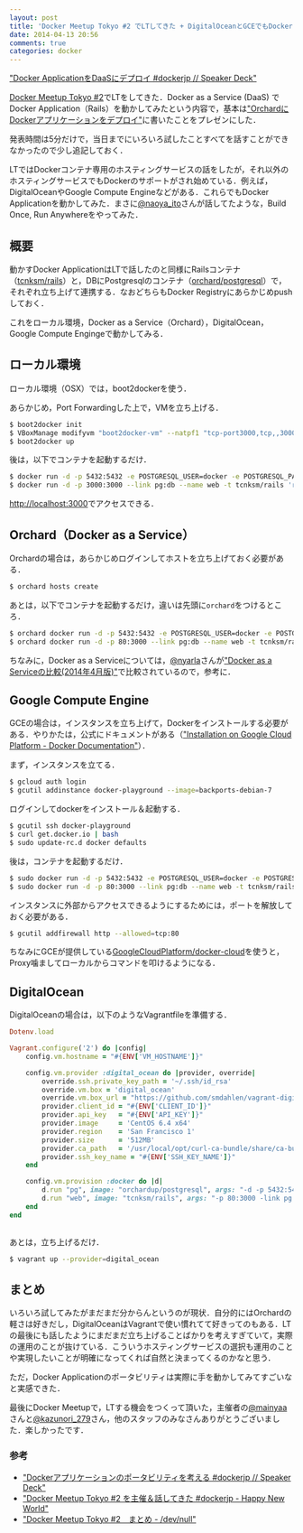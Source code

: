 ```yaml
---
layout: post
title: 'Docker Meetup Tokyo #2 でLTしてきた + DigitalOceanとGCEでもDocker Applicationを動かしてみた'
date: 2014-04-13 20:56
comments: true
categories: docker
---
```


<script async class="speakerdeck-embed" data-id="21343140a3970131166e024e11a95d47" data-ratio="1.33333333333333" src="http://speakerdeck.com/assets/embed.js"></script>

["Docker ApplicationをDaaSにデプロイ #dockerjp // Speaker Deck"](https://speakerdeck.com/tcnksm/docker-applicationwodaasnidepuroi-number-dockerjp)

[Docker Meetup Tokyo #2](http://connpass.com/event/5640/)でLTをしてきた．Docker as a Service (DaaS) でDocker Application（Rails）を動かしてみたという内容で，基本は["OrchardにDockerアプリケーションをデプロイ"](http://deeeet.com/writing/2014/03/22/docker-orchard/)に書いたことをプレゼンにした．

発表時間は5分だけで，当日までにいろいろ試したことすべてを話すことができなかったので少し追記しておく．

LTではDockerコンテナ専用のホスティングサービスの話をしたが，それ以外のホスティングサービスでもDockerのサポートがされ始めている．例えば，DigitalOceanやGoogle Compute Engineなどがある．これらでもDocker Applicationを動かしてみた．まさに[@naoya_ito]()さんが話してたような，Build Once, Run Anywhereをやってみた．

## 概要

動かすDocker ApplicationはLTで話したのと同様にRailsコンテナ（[tcnksm/rails](https://github.com/tcnksm/sample-docker-orchard/blob/master/Dockerfile)）と，DBにPostgresqlのコンテナ（[orchard/postgresql]()）で，それぞれ立ち上げて連携する．なおどちらもDocker Registryにあらかじめpushしておく．

これをローカル環境，Docker as a Service（Orchard），DigitalOcean，Google Compute Engingeで動かしてみる．

## ローカル環境

ローカル環境（OSX）では，boot2dockerを使う．

あらかじめ，Port Forwardingした上で，VMを立ち上げる．

```bash
$ boot2docker init
$ VBoxManage modifyvm "boot2docker-vm" --natpf1 "tcp-port3000,tcp,,3000,,3000"
$ boot2docker up
```

後は，以下でコンテナを起動するだけ．

```bash
$ docker run -d -p 5432:5432 -e POSTGRESQL_USER=docker -e POSTGRESQL_PASS=docker --name pg orchardup/postgresql
$ docker run -d -p 3000:3000 --link pg:db --name web -t tcnksm/rails 'rake db:create && rake db:migrate && rails s'
```

[http://localhost:3000]()でアクセスできる．

## Orchard（Docker as a Service）

Orchardの場合は，あらかじめログインしてホストを立ち上げておく必要がある．

```bash
$ orchard hosts create
```

あとは，以下でコンテナを起動するだけ，違いは先頭に`orchard`をつけるところ．


```bash
$ orchard docker run -d -p 5432:5432 -e POSTGRESQL_USER=docker -e POSTGRESQL_PASS=docker --name pg orchardup/postgresql
$ orchard docker run -d -p 80:3000 --link pg:db --name web -t tcnksm/rails 'rake db:create && rake db:migrate && rails s'
```

ちなみに，Docker as a Serviceについては，[@nyarla](https://twitter.com/nyarla)さんが["Docker as a Serviceの比較(2014年4月版)"](http://qiita.com/nyarla/items/2015840bb6ed955d0250)で比較されているので，参考に．

## Google Compute Engine

GCEの場合は，インスタンスを立ち上げて，Dockerをインストールする必要がある．やりかたは，公式にドキュメントがある（["Installation on Google Cloud Platform - Docker Documentation"](http://docs.docker.io/en/latest/installation/google/)）．

まず，インスタンスを立てる．

```bash
$ gcloud auth login
$ gcutil addinstance docker-playground --image=backports-debian-7
```

ログインしてdockerをインストール＆起動する．

```bash
$ gcutil ssh docker-playground
$ curl get.docker.io | bash
$ sudo update-rc.d docker defaults
```

後は，コンテナを起動するだけ．

```bash
$ sudo docker run -d -p 5432:5432 -e POSTGRESQL_USER=docker -e POSTGRESQL_PASS=docker --name pg orchardup/postgresql
$ sudo docker run -d -p 80:3000 --link pg:db --name web -t tcnksm/rails 'rake db:create && rake db:migrate && rails s'
```

インスタンスに外部からアクセスできるようにするためには，ポートを解放しておく必要がある．

```bash
$ gcutil addfirewall http --allowed=tcp:80
```

ちなみにGCEが提供している[GoogleCloudPlatform/docker-cloud](https://github.com/GoogleCloudPlatform/docker-cloud)を使うと，Proxy噛ましてローカルからコマンドを叩けるようになる．

## DigitalOcean

DigitalOceanの場合は，以下のようなVagrantfileを準備する．

```ruby
Dotenv.load

Vagrant.configure('2') do |config|
    config.vm.hostname = "#{ENV['VM_HOSTNAME']}"

    config.vm.provider :digital_ocean do |provider, override|
        override.ssh.private_key_path = '~/.ssh/id_rsa'
        override.vm.box = 'digital_ocean'
        override.vm.box_url = "https://github.com/smdahlen/vagrant-digitalocean/raw/master/box/digital_ocean.box"
        provider.client_id = "#{ENV['CLIENT_ID']}"
        provider.api_key   = "#{ENV['API_KEY']}"
        provider.image     = 'CentOS 6.4 x64'
        provider.region    = 'San Francisco 1'
        provider.size      = '512MB'
        provider.ca_path   = '/usr/local/opt/curl-ca-bundle/share/ca-bundle.crt'
        provider.ssh_key_name = "#{ENV['SSH_KEY_NAME']}"
    end

    config.vm.provision :docker do |d|
        d.run "pg", image: "orchardup/postgresql", args: "-d -p 5432:5432 -e POSTGRESQL_USER=docker -e POSTGRESQL_PASS=docker"
        d.run "web", image: "tcnksm/rails", args: "-p 80:3000 -link pg:db", cmd: "'rake db:create && rake db:migrate && rails s'"
    end
end
            
```

あとは，立ち上げるだけ．

```bash
$ vagrant up --provider=digital_ocean
```

## まとめ

いろいろ試してみたがまだまだ分からんというのが現状．自分的にはOrchardの軽さは好きだし，DigitalOceanはVagrantで使い慣れてて好きってのもある．LTの最後にも話したようにまだまだ立ち上げることばかりを考えすぎていて，実際の運用のことが抜けている．こういうホスティングサービスの選択も運用のことや実現したいことが明確になってくれば自然と決まってくるのかなと思う．

ただ，Docker Applicationのポータビリティは実際に手を動かしてみてすごいなと実感できた．

最後にDocker Meetupで，LTする機会をつくって頂いた，主催者の[@mainyaa](https://twitter.com/mainyaa)さんと[@kazunori_279](https://twitter.com/kazunori_279)さん，他のスタッフのみなさんありがとうございました．楽しかったです．


### 参考

- ["Dockerアプリケーションのポータビリティを考える #dockerjp // Speaker Deck"](https://speakerdeck.com/naoya/dockerapurikesiyonfalsepotabiriteiwokao-eru-number-dockerjp)
- ["Docker Meetup Tokyo #2 を主催＆話してきた #dockerjp - Happy New World"](http://d.hatena.ne.jp/mainyaa/20140411/p1)
- ["Docker Meetup Tokyo #2　まとめ - /dev/null"](http://gitpub.hatenablog.com/entry/2014/04/12/020901)






